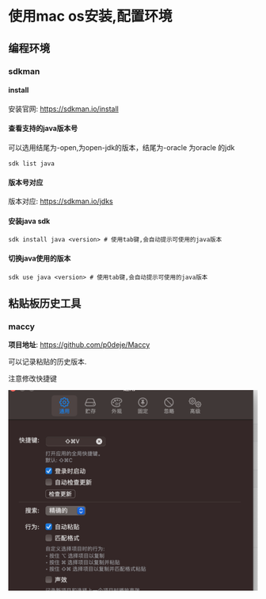 # 使用mac os安装,配置环境

## 编程环境

### sdkman

#### install

安装官网:  https://sdkman.io/install

#### 查看支持的java版本号

可以选用结尾为-open,为open-jdk的版本，结尾为-oracle 为oracle 的jdk

```shell
sdk list java
```

#### 版本号对应

版本对应:   https://sdkman.io/jdks



#### 安装java sdk

```shell
sdk install java <version> # 使用tab键,会自动提示可使用的java版本
```

#### 切换java使用的版本

```shell
sdk use java <version> # 使用tab键,会自动提示可使用的java版本
```





## 粘贴板历史工具

### maccy

**项目地址**: https://github.com/p0deje/Maccy

可以记录粘贴的历史版本.

注意修改快捷键

![image-20230817171534518](install.assets/image-20230817171534518.png)
